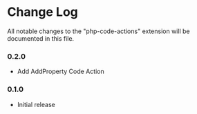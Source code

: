 # Change Log

All notable changes to the "php-code-actions" extension will be documented in this file.

### 0.2.0

- Add AddProperty Code Action

### 0.1.0

- Initial release